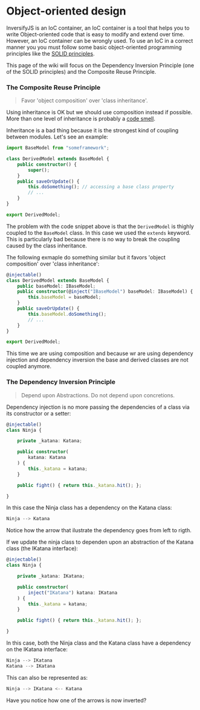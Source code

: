 # Object-oriented design
InversifyJS is an IoC container, an IoC container is a tool that helps you to write Object-oriented code that is easy to modify and extend over time. However, an IoC container can be wrongly used. To use an IoC in a correct manner you you must follow some basic object-oriented programming principles like the [SOLID principles](https://en.wikipedia.org/wiki/SOLID_(object-oriented_design)).

This page of the wiki will focus on the Dependency Inversion Principle (one of the SOLID principles) and the Composite Reuse Principle.

### The Composite Reuse Principle

> Favor 'object composition' over 'class inheritance'.

Using inheritance is OK but we should use composition instead if possible. 
More than one level of inheritance is probably a [code smell](https://en.wikipedia.org/wiki/Code_smell).

Inheritance is a bad thing because it is the strongest kind of coupling between modules. Let's see an example:

```ts
import BaseModel from "someframework";

class DerivedModel extends BaseModel {
    public constructor() {
        super();
    }
    public saveOrUpdate() {
        this.doSomething(); // accessing a base class property
        // ...
    }
}

export DerivedModel;

```

The problem with the code snippet above is that the `DerivedModel` is thighly coupled to the `BaseModel` class.
In this case we used the `extends` keyword. This is particularly bad because there is no way to break the 
coupling caused by the class inheritance.

The following exmaple do something similar but it favors 'object composition' over 'class inheritance':

```ts
@injectable()
class DerivedModel extends BaseModel {
    public baseModel: IBaseModel;
    public constructor(@inject("IBaseModel") baseModel: IBaseModel) {
        this.baseModel = baseModel;
    }
    public saveOrUpdate() {
        this.baseModel.doSomething();
        // ...
    }
}

export DerivedModel;
```

This time we are using composition and because wr are using dependency injection and dependency inversion 
the base and derived classes are not coupled anymore.

### The Dependency Inversion Principle

> Depend upon Abstractions. Do not depend upon concretions.

Dependency injection is no more passing the dependencies of a class via its constructor or a setter:

```ts
@injectable()
class Ninja {

    private _katana: Katana;

    public constructor(
        katana: Katana
    ) {
        this._katana = katana;
    }

    public fight() { return this._katana.hit(); };

}
```
In this case the Ninja class has a dependency on the Katana class:

```ts
Ninja --> Katana
```
Notice how the arrow that ilustrate the dependency goes from left to rigth.

If we update the ninja class to dependen upon an abstraction of the Katana class (the IKatana interface):

```ts
@injectable()
class Ninja {

    private _katana: IKatana;

    public constructor(
        inject("IKatana") katana: IKatana
    ) {
        this._katana = katana;
    }

    public fight() { return this._katana.hit(); };

}
```

In this case, both the Ninja class and the Katana class have a dependency on the IKatana interface:

```ts
Ninja --> IKatana 
Katana --> IKatana
```

This can also be represented as:

```ts
Ninja --> IKatana <-- Katana
```

Have you notice how one of the arrows is now inverted?

